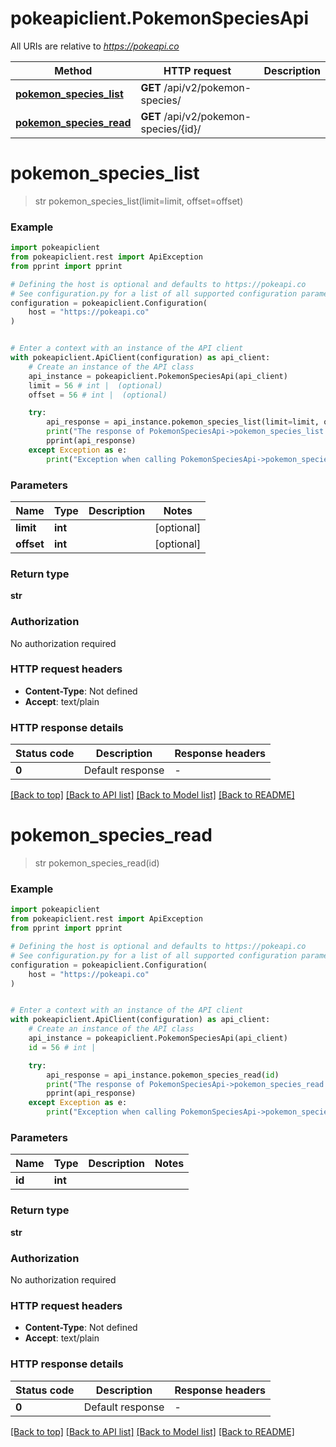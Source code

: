 # pokeapiclient.PokemonSpeciesApi

All URIs are relative to *https://pokeapi.co*

Method | HTTP request | Description
------------- | ------------- | -------------
[**pokemon_species_list**](PokemonSpeciesApi.md#pokemon_species_list) | **GET** /api/v2/pokemon-species/ | 
[**pokemon_species_read**](PokemonSpeciesApi.md#pokemon_species_read) | **GET** /api/v2/pokemon-species/{id}/ | 


# **pokemon_species_list**
> str pokemon_species_list(limit=limit, offset=offset)

### Example


```python
import pokeapiclient
from pokeapiclient.rest import ApiException
from pprint import pprint

# Defining the host is optional and defaults to https://pokeapi.co
# See configuration.py for a list of all supported configuration parameters.
configuration = pokeapiclient.Configuration(
    host = "https://pokeapi.co"
)


# Enter a context with an instance of the API client
with pokeapiclient.ApiClient(configuration) as api_client:
    # Create an instance of the API class
    api_instance = pokeapiclient.PokemonSpeciesApi(api_client)
    limit = 56 # int |  (optional)
    offset = 56 # int |  (optional)

    try:
        api_response = api_instance.pokemon_species_list(limit=limit, offset=offset)
        print("The response of PokemonSpeciesApi->pokemon_species_list:\n")
        pprint(api_response)
    except Exception as e:
        print("Exception when calling PokemonSpeciesApi->pokemon_species_list: %s\n" % e)
```



### Parameters


Name | Type | Description  | Notes
------------- | ------------- | ------------- | -------------
 **limit** | **int**|  | [optional] 
 **offset** | **int**|  | [optional] 

### Return type

**str**

### Authorization

No authorization required

### HTTP request headers

 - **Content-Type**: Not defined
 - **Accept**: text/plain

### HTTP response details

| Status code | Description | Response headers |
|-------------|-------------|------------------|
**0** | Default response |  -  |

[[Back to top]](#) [[Back to API list]](../README.md#documentation-for-api-endpoints) [[Back to Model list]](../README.md#documentation-for-models) [[Back to README]](../README.md)

# **pokemon_species_read**
> str pokemon_species_read(id)

### Example


```python
import pokeapiclient
from pokeapiclient.rest import ApiException
from pprint import pprint

# Defining the host is optional and defaults to https://pokeapi.co
# See configuration.py for a list of all supported configuration parameters.
configuration = pokeapiclient.Configuration(
    host = "https://pokeapi.co"
)


# Enter a context with an instance of the API client
with pokeapiclient.ApiClient(configuration) as api_client:
    # Create an instance of the API class
    api_instance = pokeapiclient.PokemonSpeciesApi(api_client)
    id = 56 # int | 

    try:
        api_response = api_instance.pokemon_species_read(id)
        print("The response of PokemonSpeciesApi->pokemon_species_read:\n")
        pprint(api_response)
    except Exception as e:
        print("Exception when calling PokemonSpeciesApi->pokemon_species_read: %s\n" % e)
```



### Parameters


Name | Type | Description  | Notes
------------- | ------------- | ------------- | -------------
 **id** | **int**|  | 

### Return type

**str**

### Authorization

No authorization required

### HTTP request headers

 - **Content-Type**: Not defined
 - **Accept**: text/plain

### HTTP response details

| Status code | Description | Response headers |
|-------------|-------------|------------------|
**0** | Default response |  -  |

[[Back to top]](#) [[Back to API list]](../README.md#documentation-for-api-endpoints) [[Back to Model list]](../README.md#documentation-for-models) [[Back to README]](../README.md)

